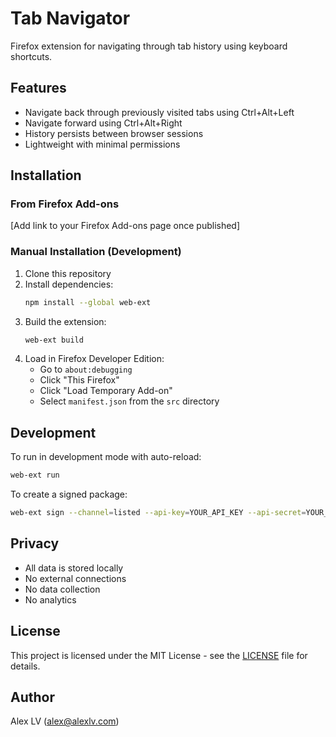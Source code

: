 # Tab Navigator

Firefox extension for navigating through tab history using keyboard shortcuts.

## Features

- Navigate back through previously visited tabs using Ctrl+Alt+Left
- Navigate forward using Ctrl+Alt+Right
- History persists between browser sessions
- Lightweight with minimal permissions

## Installation

### From Firefox Add-ons
[Add link to your Firefox Add-ons page once published]

### Manual Installation (Development)
1. Clone this repository
2. Install dependencies:
   ```bash
   npm install --global web-ext
   ```
3. Build the extension:
   ```bash
   web-ext build
   ```
4. Load in Firefox Developer Edition:
   - Go to `about:debugging`
   - Click "This Firefox"
   - Click "Load Temporary Add-on"
   - Select `manifest.json` from the `src` directory

## Development

To run in development mode with auto-reload:
```bash
web-ext run
```

To create a signed package:
```bash
web-ext sign --channel=listed --api-key=YOUR_API_KEY --api-secret=YOUR_API_SECRET
```

## Privacy

- All data is stored locally
- No external connections
- No data collection
- No analytics

## License

This project is licensed under the MIT License - see the [LICENSE](LICENSE) file for details.

## Author

Alex LV (alex@alexlv.com)
